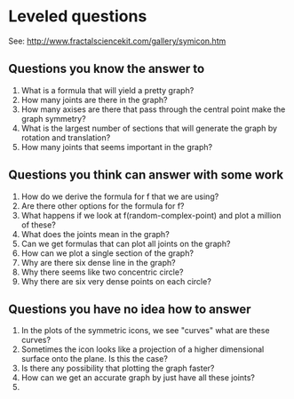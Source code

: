 # Leveled questions

See: http://www.fractalsciencekit.com/gallery/symicon.htm


## Questions you know the answer to

1. What is a formula that will yield a pretty graph?
2. How many joints are there in the graph?
3. How many axises are there that pass through the central point make the graph symmetry?
4. What is the largest number of sections that will generate the graph by rotation and translation?
5. How many joints that seems important in the graph? 


## Questions you think can answer with some work


1. How do we derive the formula for f that we are using?
2. Are there other options for the formula for f?
3. What happens if we look at f(random-complex-point) and plot a
   million of these?
4. What does the joints mean in the graph?
5. Can we get formulas that can plot all joints on the graph?
6. How can we plot a single section of the graph?
7. Why are there six dense line in the graph?
8. Why there seems like two concentric circle?
9. Why there are six very dense points on each circle?



## Questions you have no idea how to answer

1. In the plots of the symmetric icons, we see "curves" what are these curves?
2. Sometimes the icon looks like a projection of a higher dimensional
   surface onto the plane. Is this the case?
3. Is there any possibility that plotting the graph faster?
4. How can we get an accurate graph by just have all these joints?
5. 
